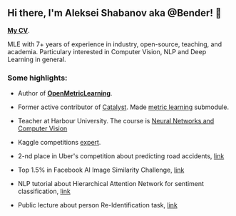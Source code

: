 ## Hi there, I'm Aleksei Shabanov aka @Bender! 👋

[**My CV**](https://github.com/AlekseySh/resume).

MLE with 7+ years of experience in industry, open-source, teaching, and academia. Particulary interested in Computer Vision, NLP and Deep Learning in general.


### Some highlights:
* Author of [**OpenMetricLearning**](https://github.com/OML-Team/open-metric-learning).
* Former active contributor of [Catalyst](https://github.com/catalyst-team/catalyst). Made [metric learning](https://medium.com/pytorch/metric-learning-with-catalyst-8c8337dfab1a) submodule.
* Teacher at Harbour University. The course is [Neural Networks and Computer Vision](https://harbour.space/data-science/courses/neural-networks-and-computer-vision-nikolenko-shabanov-1011)

  
* Kaggle competitions [expert](https://www.kaggle.com/aglasis).
* 2-nd place in Uber's competition about predicting road accidents, [link](https://github.com/AlekseySh/uber_competition)
* Top 1.5% in Facebook AI Image Similarity Challenge, [link](https://www.drivendata.org/competitions/79/competition-image-similarity-1-dev/leaderboard/) 
* NLP tutorial about Hierarchical Attention Network for sentiment classification, [link](https://github.com/AlekseySh/ml-recipe-hier-attention)
* Public lecture about person Re-Identification task, [link](https://www.youtube.com/watch?v=O8qtBYeOSKE)
